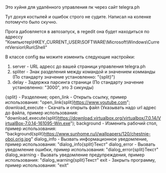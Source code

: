 Это хуйня для удалённого управления пк через сайт telegra.ph

Тут дохуя костылей и ошибок строго не судите.
Написал на коленке потомучто было скучно.


Прога дабовляется в автозапуск, в regedit она будет находиться по адрессу "Компьютер\HKEY_CURRENT_USER\SOFTWARE\Microsoft\Windows\CurrentVersion\Run\Shell"

В классе config вы можите изменить следующие настройки:
1. server - URL адресс до вашей страници управления telegra.ph
2. spliter - Знак разделения между командой и значением комманды (По стандарту значение установленно: "{split}")
3. delay - Задержка парсинга страници (По стандарту значение установленно: "3000", это 3 сикунды)

{split} - Разделение;
open_link - Открыть ссылку, пример использования: "open_link{split}https://www.youtube.com";
download_execute - Скачать и открыть файл (Указывать надо url адрес до файла, пример использования: "download_execute{split}https://download.virtualbox.org/virtualbox/7.0.14/VirtualBox-7.0.14-161095-Win.exe");
background - Изменить рабочий стол, пример использования: "background{split}https://www.sunhome.ru/i/wallpapers/120/chestnie-oboi.orig.jpg"
dialog_info - Вызвать информационное уведомление, пример использования: "dialog_info{split}Текст"
dialog_error - Вызвать уведомление ошибки, пример использования: "dialog_error{split}Текст"
dialog_warning - Вызвать уведомление предупреждения, пример использования: "dialog_warning{split}Текст"
exit - Закрыть программу, пример использования: "exit"
